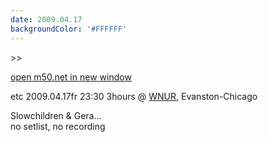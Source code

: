 ```yaml
---
date: 2009.04.17
backgroundColor: '#FFFFFF'
---
```


\>>

[open m50.net in new window  
](http://m50.net/)

etc 2009.04.17fr 23:30 3hours @ [WNUR](http://www.wnur.org/), Evanston-Chicago  

Slowchildren & Gera...  
no setlist, no recording